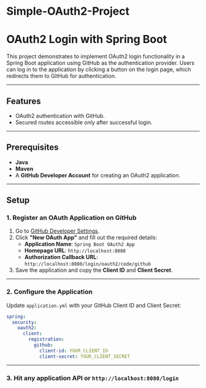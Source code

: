 # Simple-OAuth2-Project
# OAuth2 Login with Spring Boot

This project demonstrates to implement OAuth2 login functionality in a Spring Boot application using GitHub as the authentication provider.
Users can log in to the application by clicking a button on the login page, which redirects them to GitHub for authentication.

---

## Features

- OAuth2 authentication with GitHub.
- Secured routes accessible only after successful login.


---

## Prerequisites

- **Java**
- **Maven**
- A **GitHub Developer Account** for creating an OAuth2 application.

---

## Setup

### 1. Register an OAuth Application on GitHub
1. Go to [GitHub Developer Settings](https://github.com/settings/developers).
2. Click **"New OAuth App"** and fill out the required details:
    - **Application Name**: `Spring Boot OAuth2 App`
    - **Homepage URL**: `http://localhost:8080`
    - **Authorization Callback URL**: `http://localhost:8080/login/oauth2/code/github`
3. Save the application and copy the **Client ID** and **Client Secret**.

---

### 2. Configure the Application

Update `application.yml` with your GitHub Client ID and Client Secret:

```yaml
spring:
  security:
    oauth2:
      client:
        registration:
          github:
            client-id: YOUR_CLIENT_ID
            client-secret: YOUR_CLIENT_SECRET

```

---
### 3. Hit any application API or ```http://localhost:8080/login```